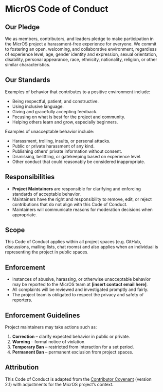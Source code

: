# MicrOS Code of Conduct

## Our Pledge

We as members, contributors, and leaders pledge to make participation in the MicrOS project a harassment-free experience for everyone.
We commit to fostering an open, welcoming, and collaborative environment, regardless of experience level, age, gender identity and expression, sexual orientation, disability, personal appearance, race, ethnicity, nationality, religion, or other similar characteristics.

## Our Standards

Examples of behavior that contributes to a positive environment include:

* Being respectful, patient, and constructive.
* Using inclusive language.
* Giving and gracefully accepting feedback.
* Focusing on what is best for the project and community.
* Helping others learn and grow, especially beginners.

Examples of unacceptable behavior include:

* Harassment, trolling, insults, or personal attacks.
* Public or private harassment of any kind.
* Publishing others’ private information without consent.
* Dismissing, belittling, or gatekeeping based on experience level.
* Other conduct that could reasonably be considered inappropriate.

## Responsibilities

* **Project Maintainers** are responsible for clarifying and enforcing standards of acceptable behavior.
* Maintainers have the right and responsibility to remove, edit, or reject contributions that do not align with this Code of Conduct.
* Maintainers will communicate reasons for moderation decisions when appropriate.

## Scope

This Code of Conduct applies within all project spaces (e.g. GitHub, discussions, mailing lists, chat rooms) and also applies when an individual is representing the project in public spaces.

## Enforcement

* Instances of abusive, harassing, or otherwise unacceptable behavior may be reported to the MicrOS team at **[insert contact email here]**.
* All complaints will be reviewed and investigated promptly and fairly.
* The project team is obligated to respect the privacy and safety of reporters.

## Enforcement Guidelines

Project maintainers may take actions such as:

1. **Correction** – clarify expected behavior in public or private.
2. **Warning** – formal notice of violation.
3. **Temporary Ban** – restricted from interaction for a set period.
4. **Permanent Ban** – permanent exclusion from project spaces.

## Attribution

This Code of Conduct is adapted from the [Contributor Covenant](https://www.contributor-covenant.org/) (version 2.1) with adjustments for the MicrOS project’s context.

